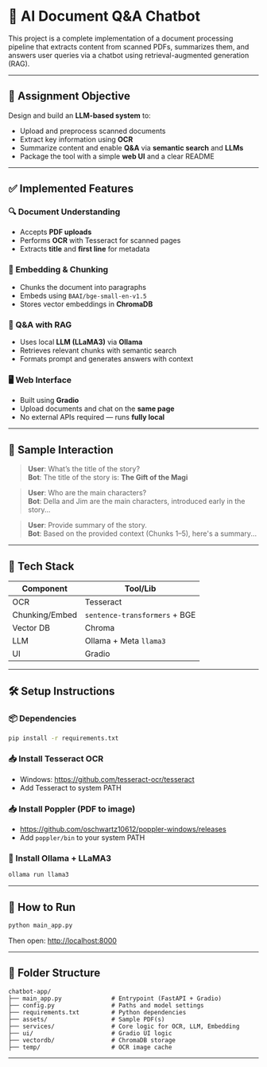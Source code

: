 # 📄 AI Document Q&A Chatbot

This project is a complete implementation of a document processing pipeline that extracts content from scanned PDFs, summarizes them, and answers user queries via a chatbot using retrieval-augmented generation (RAG).

---

## 🎯 Assignment Objective
Design and build an **LLM-based system** to:
- Upload and preprocess scanned documents
- Extract key information using **OCR**
- Summarize content and enable **Q&A** via **semantic search** and **LLMs**
- Package the tool with a simple **web UI** and a clear README

---

## ✅ Implemented Features

### 🔍 Document Understanding
- Accepts **PDF uploads**
- Performs **OCR** with Tesseract for scanned pages
- Extracts **title** and **first line** for metadata

### 🧠 Embedding & Chunking
- Chunks the document into paragraphs
- Embeds using `BAAI/bge-small-en-v1.5`
- Stores vector embeddings in **ChromaDB**

### 🤖 Q&A with RAG
- Uses local **LLM (LLaMA3)** via **Ollama**
- Retrieves relevant chunks with semantic search
- Formats prompt and generates answers with context

### 🖥️ Web Interface
- Built using **Gradio**
- Upload documents and chat on the **same page**
- No external APIs required — runs **fully local**

---

## 🧪 Sample Interaction

> **User**: What’s the title of the story?  
> **Bot**: The title of the story is: **The Gift of the Magi**

> **User**: Who are the main characters?  
> **Bot**: Della and Jim are the main characters, introduced early in the story...

> **User**: Provide summary of the story.  
> **Bot**: Based on the provided context (Chunks 1–5), here's a summary...

---

## 🧰 Tech Stack

| Component      | Tool/Lib                          |
|----------------|------------------------------------|
| OCR            | Tesseract                         |
| Chunking/Embed | `sentence-transformers` + BGE     |
| Vector DB      | Chroma                            |
| LLM            | Ollama + Meta `llama3`            |
| UI             | Gradio                            |

---

## 🛠️ Setup Instructions

### 📦 Dependencies
```bash
pip install -r requirements.txt
```

### 📥 Install Tesseract OCR
- Windows: https://github.com/tesseract-ocr/tesseract
- Add Tesseract to system PATH

### 📥 Install Poppler (PDF to image)
- https://github.com/oschwartz10612/poppler-windows/releases
- Add `poppler/bin` to your system PATH

### 🧠 Install Ollama + LLaMA3
```bash
ollama run llama3
```

---

## 🚀 How to Run
```bash
python main_app.py
```
Then open: [http://localhost:8000](http://localhost:8000)

---

## 📁 Folder Structure
```
chatbot-app/
├── main_app.py              # Entrypoint (FastAPI + Gradio)
├── config.py                # Paths and model settings
├── requirements.txt         # Python dependencies
├── assets/                  # Sample PDF(s)
├── services/                # Core logic for OCR, LLM, Embedding
├── ui/                      # Gradio UI logic
├── vectordb/                # ChromaDB storage
├── temp/                    # OCR image cache
```

---
